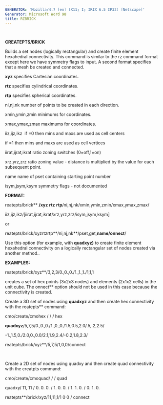 ```yaml
---
GENERATOR: 'Mozilla/4.7 [en] (X11; I; IRIX 6.5 IP32) [Netscape]'
Generator: Microsoft Word 98
title: RZBRICK
---
```


 

 **CREATEPTS/BRICK**

Builds a set nodes (logically rectangular) and create finite element
hexahedral connectivity. This command is similar to the rz command
format except here we have symmetry flags to input. A second format
specifies that a mesh be created and connected.

**xyz** specifies Cartesian coordinates.

**rtz** specifies cylindrical coordinates.

**rtp** specifies spherical coordinates.

ni,nj,nk number of points to be created in each direction.

xmin,ymin,zmin minimums for coordinates.

xmax,ymax,zmax maximums for coordinates.

iiz,ijz,ikz  if =0 then mins and maxs are used as cell centers

if =1 then mins and maxs are used as cell vertices

iirat,ijrat,ikrat ratio zoning switches (0=off,1=on)

xrz,yrz,zrz ratio zoning value - distance is multiplied by the value for
each subsequent point.

name name of pset containing starting point number

isym,jsym,ksym symmetry flags - not documented

**FORMAT:**

reatepts/brick** **/xyz** **rtz** **rtp**/ni,nj,nk/xmin,ymin,zmin/xmax,ymax,zmax/

iiz,ijz,ikz/[iirat,ijrat,ikrat/xrz,yrz,zrz/isym,jsym,ksym]

or

reatepts/brick/xyzrtzrtp**/ni,nj,nk**/pset,get,**name/onnect**/

Use this option (for example, with **quadxyz)** to create finite element
hexahedral connectivity on a logically rectangular set of nodes created
via another method..



**EXAMPLES:**

reatepts/brick/xyz**/3,2,3/0.,0.,0./1.,1.,1./1,1,1

creates a set of hex points (3x2x3 nodes) and elements (2x1x2 cells) in
the unit cube. The onnect** option should not be used in this case
because the connectivity is created.

Create a 3D set of nodes using **quadxyz** and then create hex
connectivity with the reatepts** command:

cmo/create/cmohex / / / hex

**quadxyz**/5,7,5/0.,0.,0./1.,0.,0./1.5,0.5,2.0/.5,.2,2.5/

-1.,1.5,0./2.0,0.,0.0/2.1,1.9,2.4/-0.2,1.8,2.3/

reatepts/brick/xyz**/5,7,5/1,0,0/connect

 

Create a 2D set of nodes using quadxy and then create quad connectivity
with the creatpts command:

cmo/create/cmoquad/ / / quad

quadxy/ 11, 11 / 0. 0. 0. / 1. 0. 0. / 1. 1. 0. / 0. 1. 0.

reatepts**/brick/xyz/11,11,1/1 0 0 / connect
